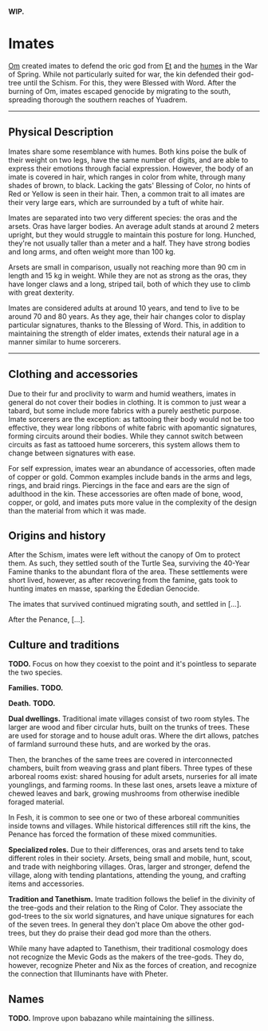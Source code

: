 **WIP.**

<!-- TODO. Rename all instances of "marsets" to "imates". -->
# Imates
[Om](../religions/tanethism_pantheon.md#om) created imates to defend the oric god from [Et](../religions/tanethism_pantheon.md#et) and the [humes](hume.md) in the War of Spring<!-- TODO. Link. -->. While not particularly suited for war, the kin defended their god-tree until the Schism<!-- TODO. Link. -->. For this, they were Blessed with Word. After the burning of Om, imates escaped genocide by migrating to the south, spreading thorough the southern reaches of Yuadrem.

---
## Physical Description
Imates share some resemblance with humes. Both kins poise the bulk of their weight on two legs, have the same number of digits, and are able to express their emotions through facial expression. However, the body of an imate is covered in hair, which ranges in color from white, through many shades of brown, to black. Lacking the gats' Blessing of Color, no hints of Red or Yellow is seen in their hair. Then, a common trait to all imates are their very large ears, which are surrounded by a tuft of white hair.

Imates are separated into two very different species: the oras and the arsets. Oras have larger bodies. An average adult stands at around 2 meters upright, but they would struggle to maintain this posture for long. Hunched, they're not usually taller than a meter and a half. They have strong bodies and long arms, and often weight more than 100 kg.

Arsets are small in comparison, usually not reaching more than 90 cm in length and 15 kg in weight. While they are not as strong as the oras, they have longer claws and a long, striped tail, both of which they use to climb with great dexterity.

Imates are considered adults at around 10 years, and tend to live to be around 70 and 80 years. As they age, their hair changes color to display particular signatures, thanks to the Blessing of Word. This, in addition to maintaining the strength of elder imates, extends their natural age in a manner similar to hume sorcerers.

---
## Clothing and accessories
Due to their fur and proclivity to warm and humid weathers, imates in general do not cover their bodies in clothing. It is common to just wear a tabard<!-- TODO. I am not sure if "tabard" is the word I'm looking for here. Check it out more in detail. -->, but some include more fabrics with a purely aesthetic purpose. Imate sorcerers are the exception: as tattooing their body would not be too effective, they wear long ribbons of white fabric with apomantic signatures, forming circuits<!-- TODO. I need a better word than "circuit". --> around their bodies. While they cannot switch between circuits as fast as tattooed hume sorcerers, this system allows them to change between signatures with ease.

For self expression, imates wear an abundance of accessories, often made of copper or gold. Common examples include bands in the arms and legs, rings, and braid rings. Piercings in the face and ears are the sign of adulthood in the kin. These accessories are often made of bone, wood, copper, or gold, and imates puts more value in the complexity of the design than the material from which it was made.

## Origins and history
After the Schism, imates were left without the canopy of Om to protect them. As such, they settled south of the Turtle Sea, surviving the 40-Year Famine thanks to the abundant flora of the area. These settlements were short lived, however, as after recovering from the famine, gats took to hunting imates en masse<!-- TODO. Am I using this expression right? -->, sparking the Ededian Genocide.

The imates that survived continued migrating south, and settled in [...]<!-- TODO. Check map and add locations. -->. <!-- TODO. Talk about the diverging cultures as they moved around, focusing on the ones that actually went back to Fesh. -->

After the Penance, [...]<!-- TODO. Talk about the imates that invaded the Fesh Peninsula along with Gronselar. -->.

<!-- TODO. Talk about the other groups of imates that migrated to the area. -->

## Culture and traditions
**TODO.** Focus on how they coexist to the point and it's pointless to separate the two species.

**Families.**
**TODO.**

**Death.**
**TODO.**

**Dual dwellings.**
Traditional imate villages consist of two room styles. The larger are wood and fiber circular huts, built on the trunks of trees. These are used for storage and to house adult oras<!--, who are too large to easily climb the canopies -- TODO. Are they tho? -->. Where the dirt allows, patches of farmland surround these huts, and are worked by the oras.

Then, the branches of the same trees are covered in interconnected chambers, built from weaving grass and plant fibers. Three types of these arboreal rooms exist: shared housing for adult arsets, nurseries for all imate younglings, and farming rooms. In these last ones, arsets leave a mixture of chewed leaves and bark, growing mushrooms from otherwise inedible foraged material.

In Fesh, it is common to see one or two of these arboreal communities inside towns and villages. While historical differences still rift the kins, the Penance has forced the formation of these mixed communities.

**Specialized roles.**
Due to their differences, oras and arsets tend to take different roles in their society. Arsets, being small and mobile, hunt, scout, and trade with neighboring villages. Oras, larger and stronger, defend the village, along with tending plantations, attending the young, and crafting items and accessories. <!-- The building of a village is a collective task. -->

**Tradition and Tanethism.**
Imate tradition follows the belief in the divinity of the tree-gods and their relation to the Ring of Color<!-- TODO. Link. -->. They associate the god-trees to the six world signatures<!-- TODO. I should explain this in the cosmology page... -->, and have unique signatures for each of the seven trees<!-- NOTE. Draw these signatures whenever I work on the imate apomantic system. -->. In general they don't place Om above the other god-trees, but they do praise their dead god more than the others.

While many have adapted to Tanethism, their traditional cosmology does not recognize the Mevic Gods<!-- TODO. Link. --> as the makers of the tree-gods. They do, however, recognize Pheter<!-- TODO. Link. --> and Nix<!-- TODO. Link. --> as the forces of creation, and recognize the connection that Illuminants<!-- TODO. Link. --> have with Pheter.

## Names
**TODO.** Improve upon babazano while maintaining the silliness.

<!-- % !TEX root = ../main.tex
\subsection*{Misleading Appearance}
    Marsets don't seem terribly intimidating at first glance.
    They however have an unusual defense mechanism for driving away threats, which includes any unfortunate creature that disturbs their large arboreal colonies.

    Each marset grows specialized quills from their back, with a smooth tip and a base with four flanges, like the fletching of an arrow.
    In additional to making the marsets quite painful to grab, these quills are used as projectiles.

    The little creatures construct their own bows, stripping bark from bendy twigs with their teeth to create the limbs, and harvesting spiderweb for the string.
    The strands are rubbed together with sand, which is done to thicken the bowstring and reduce stickiness in the middle, creating a sophisticated weapon to launch quills at unlucky foes.

    For shorter range, marsets also use hollow reeds to blow their quills as darts.
    It's common for the smarter marsets to apply manure or poison to their arrows and darts, improving their deadliness.

\subsection*{Repetitive Language}
    Marsets hatch from their eggs already able to speak a strange repetitive language, which is entirely regular and does not evolve.
    This language --- known as Babazano --- can be spoken in one of two ways: soundlessly, with the communication happening through lip reading, or screamed as loud as possible, with no middle ground.
    Despite this, a marset can learn other languages and not constantly scream at the top of their lungs, but they do tend to be loud speakers.

    Babazano has only ten consonants.
    All verbs use a single consonant as their root, so there's only ten verbs.
    By repeating syllables they create new meanings, which makes their language very difficult to understand by the other kins, but for these little creatures it's no issue at all.
    They hear or lip-read a word and instinctively know which one it is.

\subsection*{Marset Names}
    Marsets assign names to each other based on distinctive features and accomplishment.
    An individual marset will wear many names during their childhood, and when they settle on one is when they reach adulthood.
    Due to the peculiarity of Babazano, it is a common for the other kins to call them by simple monikers, practice that the marsets despise.
    % Most marsets don't particularly like this, and are very reluctant to accept a nickname given to them.

    \paragraph{Names}
    Do Anana, Do Baba, Do Badada, Do Ebebebebe, Do Ezeze, Do Nono, Do Odododo, Do Uvu, Do Veve, Do Vovovo.

\subsection*{Traits}
    Your marset character has a range of abilities based on its nature and community lifestyle.

    \subparagraph{Ability Score Increase} Your Charisma score is increased by 2, and your Dexterity score is increased by 1.

    \subparagraph{Age} Marsets has a short lifespan, reaching maturity by age 4 and not living much more than 50 years.

    \subparagraph{Alignment} Marsets have a tendency towards helping others, specially in their communities, and are inclined towards the gold tide.

    \subparagraph{Size} Marsets range from 75 to 90 cm.
    They usually have a slender and agile frame, weighing around 20 kg.
    Your size is small.

    \subparagraph{Speed} Your base walking speed is 6 meters, and you have a climbing speed of 6 meters.

    \subparagraph{Glider} You have loose flaps of furry skin between your arms and legs, which allow you to glide short distances at a speed of 6 meters per turn, as long as you are not wearing heavy armor.
    You fall at a rate of 4 meters per turn while gliding, and suffer no falling damage on landing.

    \subparagraph{Sneaky Nature} You have advantage on stealth checks in heavily forested areas.

    \subparagraph{Natural Weapons} You are proficient with shortbows and blowguns, and can use your own quills as arrows or cut them to be used as darts.
    Every day you can gather up to 10 quills from your back to be used in this fashion.

    \subparagraph{Community lifestyle} Despite their loudness, marsets can be very compelling talkers.
    You are competent in the Persuasion skill.

    \subparagraph{Languages} You can speak Babazano from birth, and can lip-read the language.
    You are also able to read and write Leafrunes, a special writing system designed to communicate simple messages to others of your kin.
    Additionally, you know how to speak a language of your choice, but you don't know how to read or write it.

\begin{figure}[!b]
    \centering
    \includegraphics[width=0.48\textwidth]{04kins/img/13marset_colony.png}
\end{figure}

\newpage -->
